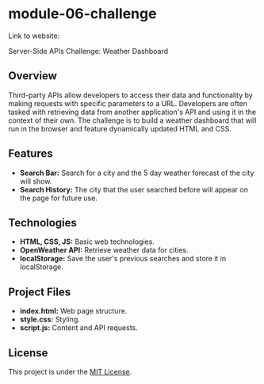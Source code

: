 # module-06-challenge

Link to website:

Server-Side APIs Challenge: Weather Dashboard

## Overview
Third-party APIs allow developers to access their data and functionality by making requests with specific parameters to a URL. Developers are often tasked with retrieving data from another application's API and using it in the context of their own. The challenge is to build a weather dashboard that will run in the browser and feature dynamically updated HTML and CSS.

## Features

- **Search Bar:** Search for a city and the 5 day weather forecast of the city will show.
- **Search History:** The city that the user searched before will appear on the page for future use. 

## Technologies

- **HTML, CSS, JS:** Basic web technologies.
- **OpenWeather API:** Retrieve weather data for cities.
- **localStorage:** Save the user's previous searches and store it in localStorage.

## Project Files

- **index.html:** Web page structure.
- **style.css:** Styling.
- **script.js:** Content and API requests.

## License

This project is under the [MIT License](LICENSE).